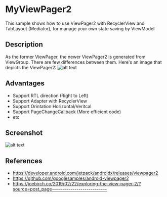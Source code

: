 # MyViewPager2
This sample shows how to use ViewPager2 with RecyclerView and TabLayout (Mediator), for manage your own state saving by ViewModel

## Description
As the former ViewPager, the newer ViewPager2 is generated from ViewGroup. There are few differences between them. Here's an image that depicts the ViewPager2:
![alt text](https://joebirch.files.wordpress.com/2019/02/vp2.png?w=1360)

## Advantages
 * Support RTL direction (Right to Left)
 * Support Adapter with RecyclerView
 * Support Orintation Horizontal/Veritcal
 * Support PageChangeCallback (More efficient code)
 * etc

## Screenshot
![alt text](https://raw.githubusercontent.com/rizqiaryansa/MyViewPager2/master/app/images/sampleviewpager2.png?token=AGAKLPDXW3SUKJ556PCZITK5IHTLC)

## References

  * https://developer.android.com/jetpack/androidx/releases/viewpager2
  * https://github.com/googlesamples/android-viewpager2
  * https://joebirch.co/2019/02/22/exploring-the-view-pager-2/?source=post_page---------------------------
